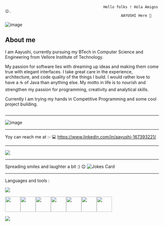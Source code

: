 
  
                                                 Hello folks ! Hola Amigos😊.
                                                         AAYUSHI Here 👋
![image](https://github.com/Aayushi2412/Aayushi2412/assets/106343054/2583fc76-7283-45a7-91c7-ec6d89a43a1a)


    

  
  
  ## About me <br> 
  I am Aayushi, currently pursuing my BTech in Computer Science and Engineering from Vellore Institute of Technology.
 
  My passion for software lies with dreaming up ideas and making them come true with elegant interfaces. 
  I take great care in the experience, architecture, and code quality of the things I build.
  I would rather love to have a ☕ of Java than anything else.
  My motto in life is to nourish and strengthen my passion for programming, creativity and analytical skills. 
  
Currently I am trying my hands in Competitive Programming and some cool project building.

<img src="https://media.tenor.com/_DOBjnGspYAAAAAC/code-coding.gif" alt="" style="max-width: 100%; align=centre; display: inline-block;" data-target="animated-image.originalImage">
<br>
<hr>


![image](https://github.com/Aayushi2412/Aayushi2412/assets/106343054/d4c23329-dfbf-4849-83d5-f958e8e7fd43)
<hr>


Yoy can reach me at :- 
💻 https://www.linkedin.com/in/aayushi-167393221/
<hr>

<img src="https://github-readme-stats.vercel.app/api?username=aayushi2412&show_icons=true&theme=dark"/>
<hr>
Spreading smiles and laughter a bit :) 😉


<img src="https://camo.githubusercontent.com/4369c85292c1f300d75bb2affa6d0a10810754b642bbe4b8b92b3b93924d3808/68747470733a2f2f726561646d652d6a6f6b65732e76657263656c2e6170702f6170693f7468656d653d64726163756c61" alt="Jokes Card" data-canonical-src="https://readme-jokes.vercel.app/api?theme=dracula" style="max-width: 100%;">
<hr>


Languages and tools :


<img src="https://github-readme-stats.vercel.app/api/top-langs?username=aayushi2412"/>

<img height=50 src="https://cdn.jsdelivr.net/gh/devicons/devicon/icons/python/python-original.svg"/><img height=50  src="https://cdn.jsdelivr.net/gh/devicons/devicon/icons/java/java-original.svg"/><img height=50 
  src="https://cdn.jsdelivr.net/gh/devicons/devicon/icons/rstudio/rstudio-original.svg"/><img height=50
  src="https://cdn.jsdelivr.net/gh/devicons/devicon/icons/javascript/javascript-original.svg"/><img height=50
  src="https://cdn.jsdelivr.net/gh/devicons/devicon/icons/mysql/mysql-plain-wordmark.svg" /><img height=50
  src="https://cdn.jsdelivr.net/gh/devicons/devicon/icons/php/php-original.svg" /><img height=50                                                              
  src="https://cdn.jsdelivr.net/gh/devicons/devicon/icons/r/r-original.svg" />                                                                            

<img src="https://github-readme-streak-stats.herokuapp.com/?user=aayushi2412"/>



